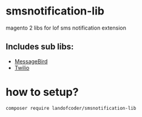 # smsnotification-lib
magento 2 libs for lof sms notification extension 

## Includes sub libs:

- [MessageBird](https://github.com/landofcoder/magento2-sms-notification-messagebird-lib)
- [Twilio](https://github.com/landofcoder/magento2-sms-notification-twilio-lib)

# how to setup?

```
composer require landofcoder/smsnotification-lib
```